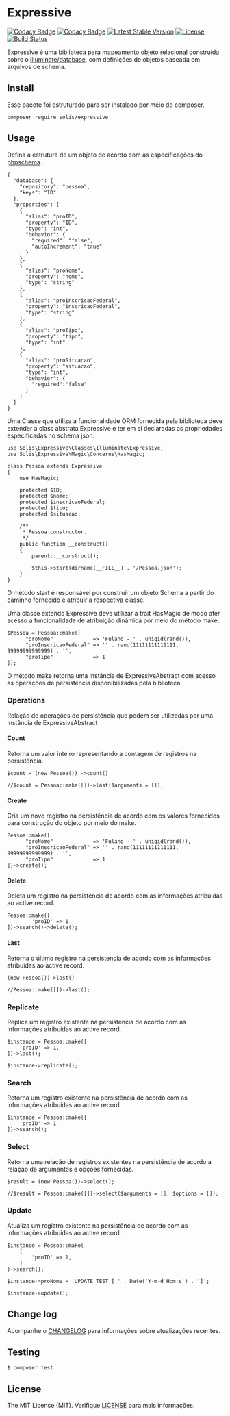 # Expressive

[![Codacy Badge](https://api.codacy.com/project/badge/Grade/1e6f587035e6423f8829cfe15bcdb473)](https://www.codacy.com/app/rafaelbeecker/phpexpressive?utm_source=github.com&amp;utm_medium=referral&amp;utm_content=rafaelbeecker/phpexpressive&amp;utm_campaign=Badge_Grade)
[![Codacy Badge](https://api.codacy.com/project/badge/Coverage/1e6f587035e6423f8829cfe15bcdb473)](https://www.codacy.com/app/rafaelbeecker/phpexpressive?utm_source=github.com&utm_medium=referral&utm_content=rafaelbeecker/phpexpressive&utm_campaign=Badge_Coverage)
[![Latest Stable Version](https://poser.pugx.org/solis/expressive/v/stable)](https://packagist.org/packages/solis/expressive)
[![License](https://poser.pugx.org/solis/expressive/license)](https://packagist.org/packages/solis/expressive)
[![Build Status](https://travis-ci.org/rafaelbeecker/phpexpressive.svg?branch=v1.x)](https://travis-ci.org/rafaelbeecker/phpexpressive)

Expressive é uma biblioteca para mapeamento objeto relacional  construída sobre o [illuminate/database](https://github.com/illuminate/database), com definições de objetos baseada em arquivos de schema.

## Install

Esse pacote foi estruturado para ser instalado por meio do composer.

```
composer require solis/expressive
```
 
## Usage

Defina a estrutura de um objeto de acordo com as especificações do [phpschema](https://github.com/rafaelbeecker/phpschema).

```
{
  "database": {
    "repository": "pessoa",
    "keys": "ID"
  },
  "properties": [
    {
      "alias": "proID",
      "property": "ID",      
      "type": "int",
      "behavior": {        
        "required": "false",
        "autoIncrement": "true"
      }
    },
    {
      "alias": "proNome",
      "property": "nome",      
      "type": "string"
    },
    {
      "alias": "proInscricaoFederal",
      "property": "inscricaoFederal",      
      "type": "string"
    },
    {
      "alias": "proTipo",
      "property": "tipo",      
      "type": "int"
    },
    {
      "alias": "proSituacao",
      "property": "situacao",      
      "type": "int",
      "behavior": {
        "required":"false"
      }
    }
  ]
}
```

Uma Classe que utiliza a funcionalidade ORM fornecida pela biblioteca deve extender a class abstrata Expressive e ter em si declaradas as propriedades especificadas no schema json.

```
use Solis\Expressive\Classes\Illuminate\Expressive;
use Solis\Expressive\Magic\Concerns\HasMagic;

class Pessoa extends Expressive
{
    use HasMagic;

    protected $ID;
    protected $nome;
    protected $inscricaoFederal;
    protected $tipo;
    protected $situacao;
    
    /**
     * Pessoa constructor.
     */
    public function __construct()
    {
        parent::__construct();

        $this->start(dirname(__FILE__) . '/Pessoa.json');
    }
}   
```

O método start é responsável por construir um objeto Schema a partir do caminho fornecido e atribuir a respectiva classe.

Uma classe extendo Expressive deve utilizar a trait HasMagic de modo ater acesso a funcionalidade de atribuição dinâmica por meio do método make.

```
$Pessoa = Pessoa::make([
      "proNome"             => 'Fulano - ' . uniqid(rand()),
      "proInscricaoFederal" => '' . rand(11111111111111, 99999999999999) . '',
      "proTipo"             => 1      
]);
``` 

O método make retorna uma instância de ExpressiveAbstract com acesso as operações de persistência disponibilizadas pela biblioteca.

### Operations

Relação de operações de persistência que podem ser utilizadas por uma instância de ExpressiveAbstract

#### Count

Retorna um valor inteiro representando a contagem de registros na persistência. 

```
$count = (new Pessoa()) ->count()

//$count = Pessoa::make([])->last($arguments = []);
```

#### Create

Cria um novo registro na persistência de acordo com os valores fornecidos para construção do objeto por meio do make.

```
Pessoa::make([
      "proNome"             => 'Fulano - ' . uniqid(rand()),
      "proInscricaoFederal" => '' . rand(11111111111111, 99999999999999) . '',
      "proTipo"             => 1      
])->create();
```

#### Delete

Deleta um registro na persistência de acordo com as informações atribuidas ao active record.

```
Pessoa::make([
        'proID' => 1
])->search()->delete();

```

#### Last

Retorna o último registro na persistencia de acordo com as informações atribuidas ao active record.

```
(new Pessoa())->last()

//Pessoa::make([])->last();
```

### Replicate

Replica um registro existente na persistência de acordo com as informações atribuidas ao active record.

```
$instance = Pessoa::make([
    'proID' => 1,
])->last();

$instance->replicate();    
```

### Search

Retorna um registro existente na persistência de acordo com as informações atribuidas ao active record.

```
$instance = Pessoa::make([
    'proID' => 1
])->search();
```

### Select

Retorna uma relação de registros existentes na persistência de acordo a relação de argumentos e opções fornecidas.

```
$result = (new Pessoa())->select();

//$result = Pessoa::make([])->select($arguments = [], $options = []);
```

### Update

Atualiza um registro existente na persistência de acordo com as informações atribuidas ao active record.

```
$instance = Pessoa::make(
    [
        'proID' => 1,        
    ]
)->search();

$instance->proNome = 'UPDATE TEST [ ' . Date('Y-m-d H:m:s') . ']';

$instance->update();
```

## Change log

Acompanhe o [CHANGELOG](CHANGELOG.md) para informações sobre atualizações recentes.

## Testing

```
$ composer test
```

## License

The MIT License (MIT). Verifique [LICENSE](LICENSE.MD) para mais informações.